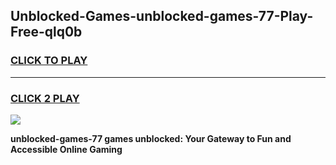 
## Unblocked-Games-unblocked-games-77-Play-Free-qlq0b
<h3>
<a href="https://premium76.site?title=unblocked-games-77&ref=18A">CLICK TO PLAY</a></h3>
<hr>

<h3>
<a href="https://premium76.site?title=unblocked-games-77&ref=18A">CLICK 2 PLAY</a>
  
</h3>

<a href="https://premium76.site?title=unblocked-games-77&ref=18A"><img src="https://clearcache.store/games.png"></a>


**unblocked-games-77 games unblocked: Your Gateway to Fun and Accessible Online Gaming**
